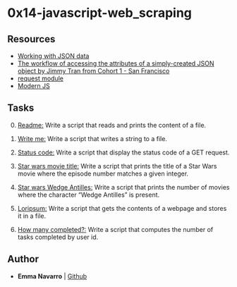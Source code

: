 # 0x14-javascript-web_scraping

## Resources

* [Working with JSON data](https://developer.mozilla.org/en-US/docs/Learn/JavaScript/Objects/JSON)
* [The workflow of accessing the attributes of a simply-created JSON object by Jimmy Tran from Cohort 1 - San Francisco](https://medium.com/@vietkieutie/the-workflow-of-accessing-the-attributes-of-a-simply-created-json-object-82a5b33e2319)
* [request module](https://github.com/request/request)
* [Modern JS](https://github.com/mbeaudru/modern-js-cheatsheet)

## Tasks

0. [Readme:](./0-readme.js)
   Write a script that reads and prints the content of a file.

1. [Write me:](./1-writeme.js)
   Write a script that writes a string to a file.

2. [Status code:](./2-statuscode.js)
   Write a script that display the status code of a GET request.

3. [Star wars movie title:](./3-starwars_title.js)
   Write a script that prints the title of a Star Wars movie where the episode number matches a given integer.

4. [Star wars Wedge Antilles:](./4-starwars_count.js)
   Write a script that prints the number of movies where the character “Wedge Antilles” is present.

5. [Loripsum:](./5-request_store.js)
   Write a script that gets the contents of a webpage and stores it in a file.

6. [How many completed?:](./6-completed_tasks.js)
   Write a script that computes the number of tasks completed by user id.

## Author
* **Emma Navarro** | [Github](https://github.com/emmanavarro)
